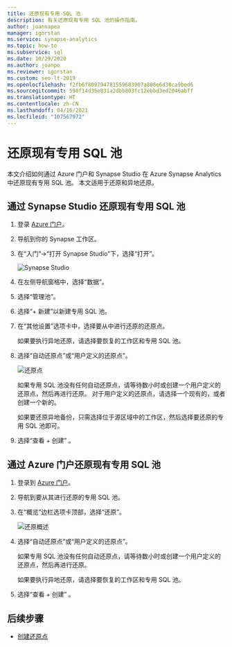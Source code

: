 ```yaml
---
title: 还原现有专用 SQL 池
description: 有关还原现有专用 SQL 池的操作指南。
author: joannapea
manager: igorstan
ms.service: synapse-analytics
ms.topic: how-to
ms.subservice: sql
ms.date: 10/29/2020
ms.author: joanpo
ms.reviewer: igorstan
ms.custom: seo-lt-2019
ms.openlocfilehash: f2fb6f809794781559683907a806e6d30ca9bed6
ms.sourcegitcommit: 590f14d35e831a2dbb803fc12ebbd3ed2046abff
ms.translationtype: HT
ms.contentlocale: zh-CN
ms.lasthandoff: 04/16/2021
ms.locfileid: "107567972"
---
```

# <a name="restore-an-existing-dedicated-sql-pool"></a>还原现有专用 SQL 池

本文介绍如何通过 Azure 门户和 Synapse Studio 在 Azure Synapse Analytics 中还原现有专用 SQL 池。 本文适用于还原和异地还原。 

## <a name="restore-an-existing-dedicated-sql-pool-through-the-synapse-studio"></a>通过 Synapse Studio 还原现有专用 SQL 池

1. 登录 [Azure 门户](https://portal.azure.com/)。
2. 导航到你的 Synapse 工作区。 
3. 在“入门”->“打开 Synapse Studio”下，选择“打开”。

    ![ Synapse Studio](../media/sql-pools/open-synapse-studio.png)
4. 在左侧导航窗格中，选择“数据”。
5. 选择“管理池”。 
6. 选择“+ 新建”以新建专用 SQL 池。 
7. 在“其他设置”选项卡中，选择要从中进行还原的还原点。 

    如果要执行异地还原，请选择要恢复的工作区和专用 SQL 池。 

8. 选择“自动还原点”或“用户定义的还原点”。  

    ![还原点](../media/sql-pools/restore-point.PNG)

    如果专用 SQL 池没有任何自动还原点，请等待数小时或创建一个用户定义的还原点，然后再进行还原。 对于用户定义的还原点，请选择一个现有的，或者创建一个新的。

    如果要还原异地备份，只需选择位于源区域中的工作区，然后选择要还原的专用 SQL 池即可。 

9. 选择“查看 + 创建”  。

## <a name="restore-an-existing-dedicated-sql-pool-through-the-azure-portal"></a>通过 Azure 门户还原现有专用 SQL 池

1. 登录到 [Azure 门户](https://portal.azure.com/)。
2. 导航到要从其进行还原的专用 SQL 池。
3. 在“概览”边栏选项卡顶部，选择“还原”。

    ![ 还原概述](../media/sql-pools/restore-sqlpool-01.png)

4. 选择“自动还原点”或“用户定义的还原点”。  

    如果专用 SQL 池没有任何自动还原点，请等待数小时或创建一个用户定义的还原点，然后再进行还原。 

    如果要执行异地还原，请选择要恢复的工作区和专用 SQL 池。 

5. 选择“查看 + 创建”  。

## <a name="next-steps"></a>后续步骤

- [创建还原点](sqlpool-create-restore-point.md)
